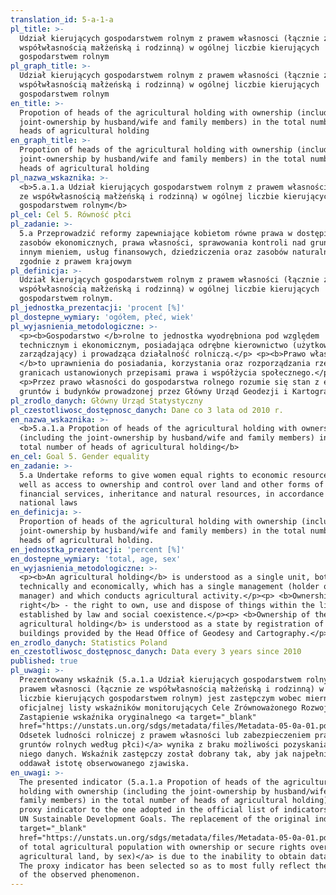 ```yaml
---
translation_id: 5-a-1-a
pl_title: >-
  Udział kierujących gospodarstwem rolnym z prawem własnosci (łącznie ze
  współwłasnością małżeńską i rodzinną) w ogólnej liczbie kierujących
  gospodarstwem rolnym
pl_graph_title: >-
  Udział kierujących gospodarstwem rolnym z prawem własności (łącznie ze
  współwłasnością małżeńską i rodzinną) w ogólnej liczbie kierujących
  gospodarstwem rolnym
en_title: >-
  Propotion of heads of the agricultural holding with ownership (including the
  joint-ownership by husband/wife and family members) in the total number of
  heads of agricultural holding
en_graph_title: >-
  Propotion of heads of the agricultural holding with ownership (including the
  joint-ownership by husband/wife and family members) in the total number of
  heads of agricultural holding
pl_nazwa_wskaznika: >-
  <b>5.a.1.a Udział kierujących gospodarstwem rolnym z prawem własności (łącznie
  ze współwłasnością małżeńską i rodzinną) w ogólnej liczbie kierujących
  gospodarstwem rolnym</b>
pl_cel: Cel 5. Równość płci
pl_zadanie: >-
  5.a Przeprowadzić reformy zapewniające kobietom równe prawa w dostępie do
  zasobów ekonomicznych, prawa własności, sprawowania kontroli nad gruntami i
  innym mieniem, usług finansowych, dziedziczenia oraz zasobów naturalnych,
  zgodnie z prawem krajowym
pl_definicja: >-
  Udział kierujących gospodarstwem rolnym z prawem własności (łącznie ze
  współwłasnością małżeńską i rodzinną) w ogólnej liczbie kierujących
  gospodarstwem rolnym.
pl_jednostka_prezentacji: 'procent [%]'
pl_dostepne_wymiary: 'ogółem, płeć, wiek'
pl_wyjasnienia_metodologiczne: >-
  <p><b>Gospodarstwo </b>rolne to jednostka wyodrębniona pod względem
  technicznym i ekonomicznym, posiadająca odrębne kierownictwo (użytkownik lub
  zarządzający) i prowadząca działalność rolniczą.</p> <p><b>Prawo własności
  </b>to uprawnienia do posiadania, korzystania oraz rozporządzania rzeczami w
  granicach ustanowionych przepisami prawa i współżycia społecznego.</p>
  <p>Przez prawo własności do gospodarstwa rolnego rozumie się stan z ewidencji
  gruntów i budynków prowadzonej przez Główny Urząd Geodezji i Kartografii.</p>
pl_zrodlo_danych: Główny Urząd Statystyczny
pl_czestotliwosc_dostępnosc_danych: Dane co 3 lata od 2010 r.
en_nazwa_wskaznika: >-
  <b>5.a.1.a Propotion of heads of the agricultural holding with ownership
  (including the joint-ownership by husband/wife and family members) in the
  total number of heads of agricultural holding</b>
en_cel: Goal 5. Gender equality
en_zadanie: >-
  5.a Undertake reforms to give women equal rights to economic resources, as
  well as access to ownership and control over land and other forms of property,
  financial services, inheritance and natural resources, in accordance with
  national laws
en_definicja: >-
  Proportion of heads of the agricultural holding with ownership (including the
  joint-ownership by husband/wife and family members) in the total number of
  heads of agricultural holding.
en_jednostka_prezentacji: 'percent [%]'
en_dostepne_wymiary: 'total, age, sex'
en_wyjasnienia_metodologiczne: >-
  <p><b>An agricultural holding</b> is understood as a single unit, both
  technically and economically, which has a single management (holder or
  manager) and which conducts agricultural activity.</p><p> <b>Ownership
  right</b> - the right to own, use and dispose of things within the limits
  established by law and social coexistence.</p><p> <b>Ownership of the
  agricultural holding</b> is understood as a state by registration of land and
  buildings provided by the Head Office of Geodesy and Cartography.</p>
en_zrodlo_danych: Statistics Poland
en_czestotliwosc_dostępnosc_danych: Data every 3 years since 2010
published: true
pl_uwagi: >-
  Prezentowany wskaźnik (5.a.1.a Udział kierujących gospodarstwem rolnym z
  prawem własnosci (łącznie ze współwłasnością małżeńską i rodzinną) w ogólnej
  liczbie kierujących gospodarstwem rolnym) jest zastępczym wobec miernika z
  oficjalnej listy wskaźników monitorujących Cele Zrównoważonego Rozwoju ONZ.
  Zastąpienie wskaźnika oryginalnego <a target="_blank"
  href="https://unstats.un.org/sdgs/metadata/files/Metadata-05-0a-01.pdf">(5.3.1
  Odsetek ludności rolniczej z prawem własności lub zabezpieczeniem praw do
  gruntów rolnych według płci)</a> wynika z braku możliwości pozyskania dla
  niego danych. Wskaźnik zastępczy został dobrany tak, aby jak najpełniej
  oddawał istotę obserwowanego zjawiska.
en_uwagi: >-
  The presented indicator (5.a.1.a Propotion of heads of the agricultural
  holding with ownership (including the joint-ownership by husband/wife and
  family members) in the total number of heads of agricultural holding) is a
  proxy indicator to the one adopted in the official list of indicators of the
  UN Sustainable Development Goals. The replacement of the original indicator <a
  target="_blank"
  href="https://unstats.un.org/sdgs/metadata/files/Metadata-05-0a-01.pdf">(Proportion
  of total agricultural population with ownership or secure rights over
  agricultural land, by sex)</a> is due to the inability to obtain data for it.
  The proxy indicator has been selected so as to most fully reflect the essence
  of the observed phenomenon.
---
```

